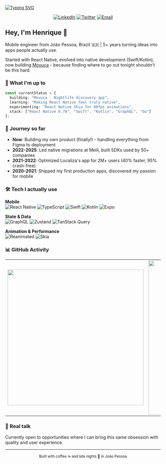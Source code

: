 <!-- Typing Animation -->
[![Typing SVG](https://readme-typing-svg.demolab.com?font=Fira+Code&weight=600&size=28&pause=1000&color=0052CC&center=true&vCenter=true&width=800&lines=Senior+Mobile+Engineer;React+Native+%2B+Native+Development;Building+Movuca+%F0%9F%8E%89)](https://git.io/typing-svg)

<div align="center">
  
  <!-- Social Links -->
  [![LinkedIn](https://img.shields.io/badge/LinkedIn-0077B5?style=for-the-badge&logo=linkedin&logoColor=white)](https://www.linkedin.com/in/hmarques98/)
  [![Twitter](https://img.shields.io/badge/Twitter-1DA1F2?style=for-the-badge&logo=twitter&logoColor=white)](https://twitter.com/hmarques98_)
  [![Email](https://img.shields.io/badge/Email-D14836?style=for-the-badge&logo=gmail&logoColor=white)](mailto:jhmarques98@gmail.com)
  
</div>

## Hey, I'm Henrique 👋

Mobile engineer from João Pessoa, Brazil 🇧🇷 | 5+ years turning ideas into apps people actually use.

Started with React Native, evolved into native development (Swift/Kotlin), now building [Movuca](https://github.com/hmarques98/movuca) - because finding where to go out tonight shouldn't be this hard.

### 🚀 What I'm up to

```typescript
const currentStatus = {
  building: "Movuca - Nightlife discovery app",
  learning: "Making React Native feel truly native", 
  experimenting: "React Native Skia for 60fps animations",
  stack: ["React Native 0.79", "Swift", "Kotlin", "GraphQL", "Go"]
};
```

### 💼 Journey so far

- **Now**: Building my own product (finally!) - handling everything from Figma to deployment
- **2022-2025**: Led native migrations at Meili, built SDKs used by 50+ companies
- **2021-2022**: Optimized Localiza's app for 2M+ users (40% faster, 95% crash-free)
- **2020-2021**: Shipped my first production apps, discovered my passion for mobile

### 🛠️ Tech I actually use

<div align="left">
  
**Mobile**  
![React Native](https://img.shields.io/badge/React_Native-20232A?style=flat-square&logo=react&logoColor=61DAFB)
![TypeScript](https://img.shields.io/badge/TypeScript-007ACC?style=flat-square&logo=typescript&logoColor=white)
![Swift](https://img.shields.io/badge/Swift-FA7343?style=flat-square&logo=swift&logoColor=white)
![Kotlin](https://img.shields.io/badge/Kotlin-0095D5?style=flat-square&logo=kotlin&logoColor=white)
![Expo](https://img.shields.io/badge/Expo-000020?style=flat-square&logo=expo&logoColor=white)

**State & Data**  
![GraphQL](https://img.shields.io/badge/GraphQL-E10098?style=flat-square&logo=graphql&logoColor=white)
![Zustand](https://img.shields.io/badge/Zustand-000000?style=flat-square&logo=react&logoColor=white)
![TanStack Query](https://img.shields.io/badge/TanStack_Query-FF4154?style=flat-square&logo=react-query&logoColor=white)

**Animation & Performance**  
![Reanimated](https://img.shields.io/badge/Reanimated-0052CC?style=flat-square&logo=react&logoColor=white)
![Skia](https://img.shields.io/badge/React_Native_Skia-000000?style=flat-square&logo=react&logoColor=white)

</div>

### 📊 GitHub Activity

<center>
    <table align="center">
      <tr>
          <td>
              <img width="440px" align="center" src="https://github-readme-stats.vercel.app/api?username=hmarques98&show_icons=true&count_private=true&hide_border=true" />
          </td>
          <td>
              <img width="500px" align="center" src="https://github-readme-stats.vercel.app/api/top-langs/?username=hmarques98&hide=html&layout=compact&count_private=true&hide_border=true" />               </td>
      </tr>  
    </table>
</center>

### 💭 Real talk

Currently open to opportunities where I can bring this same obsession with quality and user experience.

---

<div align="center">
  <sub>Built with coffee ☕ and late nights 🌙 in João Pessoa</sub>
</div>
